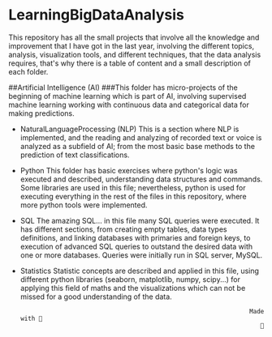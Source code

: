 # LearningBigDataAnalysis 
This repository has all the small projects that involve all the knowledge and improvement that I have got in the last year, involving the different topics, analysis, visualization tools, and different techniques, that the data analysis requires, that's why there is a table of content and a small description of each folder. 



##Artificial Intelligence (AI)
###This folder has micro-projects of the beginning of machine learning which is part of AI, involving supervised machine learning working with continuous data and        categorical data for making predictions.


* NaturalLanguageProcessing (NLP)
This is a section where NLP is implemented, and the reading and analyzing of recorded text or voice is analyzed as a subfield of AI; from the most basic base methods to the prediction of text classifications.


* Python 
This folder has basic exercises where python's logic was executed and described, understanding data structures and commands. Some libraries are used in this file; nevertheless, python is used for executing everything in the rest of the files in this repository, where more python tools were implemented.


* SQL 
The amazing SQL... in this file many SQL queries were executed. It has different sections, from creating empty tables, data types definitions, and linking databases with primaries and foreign keys, to execution of advanced SQL queries to outstand the desired data with one or more databases. Queries were initially run in SQL server, MySQL.


* Statistics 
Statistic concepts are described and applied in this file, using different python libraries (seaborn, matplotlib, numpy, scipy...) for applying this field of maths and the visualizations which can not be missed for a good understanding of the data.




                                                                     Made with 💜
                                                                        🌵 
